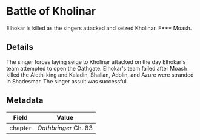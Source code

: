 # Battle of Kholinar
Elhokar is killed as the singers attacked and seized Kholinar. F*** Moash.

## Details
The singer forces laying seige to Kholinar attacked on the day Elhokar's team attempted to open the Oathgate. Elhokar's team failed after Moash killed the Alethi king and Kaladin, Shallan, Adolin, and Azure were stranded in Shadesmar. The singer assult was successful.

## Metadata
| Field | Value |
| ----- | ----- |
| chapter | *Oathbringer* Ch. 83 |
